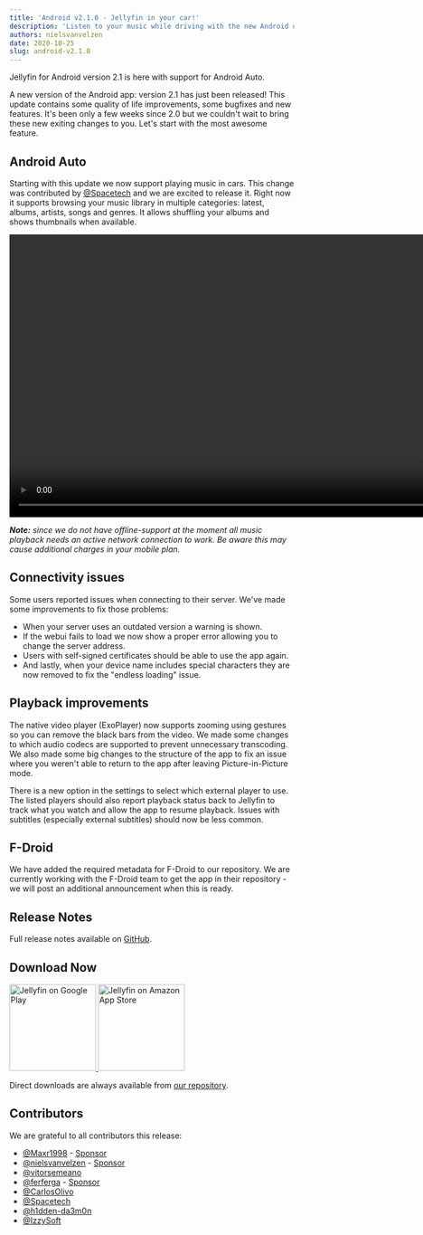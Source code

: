 ```yaml
---
title: 'Android v2.1.0 - Jellyfin in your car!'
description: 'Listen to your music while driving with the new Android update'
authors: nielsvanvelzen
date: 2020-10-25
slug: android-v2.1.0
---
```


Jellyfin for Android version 2.1 is here with support for Android Auto.

<!-- truncate -->

A new version of the Android app: version 2.1 has just been released! This update contains some quality of life improvements, some bugfixes and new features.
It's been only a few weeks since 2.0 but we couldn't wait to bring these new exiting changes to you. Let's start with the most awesome feature.

## Android Auto

Starting with this update we now support playing music in cars. This change was contributed by [@Spacetech](https://github.com/Spacetech) and we are excited to release it. Right now it supports browsing your music library in multiple categories: latest, albums, artists, songs and genres. It allows shuffling your albums and shows thumbnails when available.

<video controls loop autoPlay muted playsInline className="inline justify" height="500">
 <source src={require("./android-auto.webm").default} type="video/webm" />
</video>

_**Note:** since we do not have offline-support at the moment all music playback needs an active network connection to work. Be aware this may cause additional charges in your mobile plan._

## Connectivity issues

Some users reported issues when connecting to their server. We've made some improvements to fix those problems:

- When your server uses an outdated version a warning is shown.
- If the webui fails to load we now show a proper error allowing you to change the server address.
- Users with self-signed certificates should be able to use the app again.
- And lastly, when your device name includes special characters they are now removed to fix the "endless loading" issue.

## Playback improvements

The native video player (ExoPlayer) now supports zooming using gestures so you can remove the black bars from the video. We made some changes to which audio codecs are supported to prevent unnecessary transcoding. We also made some big changes to the structure of the app to fix an issue where you weren't able to return to the app after leaving Picture-in-Picture mode.

There is a new option in the settings to select which external player to use. The listed players should also report playback status back to Jellyfin to track what you watch and allow the app to resume playback. Issues with subtitles (especially external subtitles) should now be less common.

## F-Droid

We have added the required metadata for F-Droid to our repository. We are currently working with the F-Droid team to get the app in their repository - we will post an additional announcement when this is ready.

## Release Notes

Full release notes available on [GitHub](https://github.com/jellyfin/jellyfin-android/releases/tag/v2.1.0).

## Download Now

<a className="margin-right--md" href="https://play.google.com/store/apps/details?id=org.jellyfin.mobile">
  <img width="153" alt="Jellyfin on Google Play" src="/images/store-icons/google-play.png" />
</a>

<a href="https://www.amazon.com/gp/product/B081RFTTQ9">
  <img width="153" alt="Jellyfin on Amazon App Store" src="/images/store-icons/amazon.png" />
</a>

Direct downloads are always available from [our repository](https://repo.jellyfin.org/releases/client/android/).

## Contributors

We are grateful to all contributors this release:

- [@Maxr1998](https://github.com/Maxr1998) - [Sponsor](https://github.com/sponsors/Maxr1998)
- [@nielsvanvelzen](https://github.com/nielsvanvelzen) - [Sponsor](https://github.com/sponsors/nielsvanvelzen)
- [@vitorsemeano](https://github.com/vitorsemeano)
- [@ferferga](https://github.com/ferferga) - [Sponsor](https://github.com/sponsors/ferferga)
- [@CarlosOlivo](https://github.com/CarlosOlivo)
- [@Spacetech](https://github.com/Spacetech)
- [@h1dden-da3m0n](https://github.com/h1dden-da3m0n)
- [@IzzySoft](https://github.com/IzzySoft)
